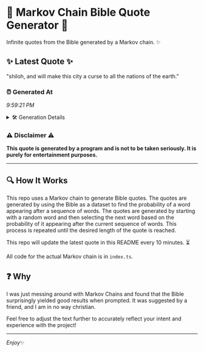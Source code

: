 # 📖 Markov Chain Bible Quote Generator 📖

Infinite quotes from the Bible generated by a Markov chain. ✨

## ✨ Latest Quote ✨
"shiloh, and will make this city a curse to all the nations of the earth."

### ⏰ Generated At
*9:59:21 PM*

<details>
    <summary>🛠️ Generation Details</summary>
    <p>
        <strong>🌱 Seed:</strong> shiloh,<br>
        <strong>🔄 Iterations:</strong> 14<br>
        <strong>📜 Context History:</strong><br>[ shiloh, ]: and<br>[ shiloh,, and ]: will<br>[ shiloh,, and, will ]: make<br>[ shiloh,, and, will, make ]: this<br>[ shiloh,, and, will, make, this ]: city<br>[ shiloh,, and, will, make, this, city ]: a<br>[ and, will, make, this, city, a ]: curse<br>[ will, make, this, city, a, curse ]: to<br>[ make, this, city, a, curse, to ]: all<br>[ this, city, a, curse, to, all ]: the<br>[ city, a, curse, to, all, the ]: nations<br>[ a, curse, to, all, the, nations ]: of<br>[ curse, to, all, the, nations, of ]: the<br>[ to, all, the, nations, of, the ]: earth.<br>
    </p>
</details>

### ⚠️ Disclaimer ⚠️
**This quote is generated by a program and is not to be taken seriously. It is purely for entertainment purposes.**

---

## 🔍 How It Works

This repo uses a Markov chain to generate Bible quotes. The quotes are generated by using the Bible as a dataset to find the probability of a word appearing after a sequence of words. The quotes are generated by starting with a random word and then selecting the next word based on the probability of it appearing after the current sequence of words. This process is repeated until the desired length of the quote is reached.

This repo will update the latest quote in this README every 10 minutes. ⏳

All code for the actual Markov chain is in `index.ts`.

## ❓ Why

I was just messing around with Markov Chains and found that the Bible surprisingly yielded good results when prompted. 
It was suggested by a friend, and I am in no way christian.

Feel free to adjust the text further to accurately reflect your intent and experience with the project!

---

*Enjoy*✨
